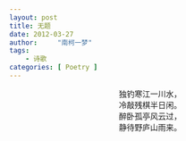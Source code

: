 ```yaml
---
layout: post
title: 无题
date: 2012-03-27
author:     "南柯一梦"
tags: 
    - 诗歌
categories: [ Poetry ]
---
```


<center>独钓寒江一川水，</center>
<center>冷敲残棋半日闲。</center>
<center>醉卧孤亭风云过，</center>
<center>静待野庐山雨来。</center>